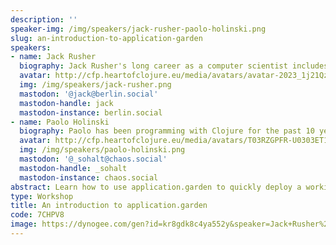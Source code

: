 ```yaml
---
description: ''
speaker-img: /img/speakers/jack-rusher-paolo-holinski.png
slug: an-introduction-to-application-garden
speakers:
- name: Jack Rusher
  biography: Jack Rusher's long career as a computer scientist includes time at Bell Labs/AT&T Research and a number of successful startups. Much of his current work focuses on the deep relationship between art and technology.
  avatar: http://cfp.heartofclojure.eu/media/avatars/avatar-2023_1j21Qz1.png
  img: /img/speakers/jack-rusher.png
  mastodon: '@jack@berlin.social'
  mastodon-handle: jack
  mastodon-instance: berlin.social
- name: Paolo Holinski
  biography: Paolo has been programming with Clojure for the past 10 years. He is interested in making programming more accessible and has helped build application.garden at Nextjournal.
  avatar: http://cfp.heartofclojure.eu/media/avatars/T03RZGPFR-U0303ET1R2T-24120934fcb3-512_gDjzNnx.png
  img: /img/speakers/paolo-holinski.png
  mastodon: '@_sohalt@chaos.social'
  mastodon-handle: _sohalt
  mastodon-instance: chaos.social
abstract: Learn how to use application.garden to quickly deploy a working application with hassle-free authentication, cron jobs, email handling, and a live REPL.
type: Workshop
title: An introduction to application.garden
code: 7CHPV8
image: https://dynogee.com/gen?id=kr8gdk8c4ya552y&speaker=Jack+Rusher%2C+Paolo+Holinski&title=An+introduction+to+application.garden&type=Workshop&img=https%3A//2024.heartofclojure.eu/img/speakers/jack-rusher-paolo-holinski.png%3Fv%3D-1769971129
---
```

